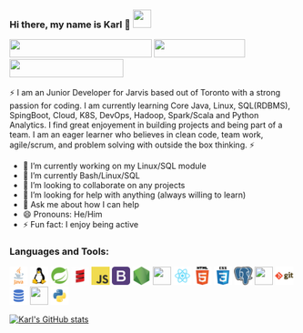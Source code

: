 ###  Hi there, my name is Karl 👋 <img height="32" width="32" src="https://media-exp1.licdn.com/dms/image/C4E0BAQF_1Wr__AYmYw/company-logo_200_200/0/1625501063651?e=2159024400&v=beta&t=g-60HXLT4orIF4jiJi06nATIq0_jg2bQvuv2z_F_TqA" />

<a href="https://karlmerhi.com"><img height="32" width="250" src="https://img.shields.io/badge/karlmerhi.com-website%20link-brightgreen?style=for-the-badge&logo=appveyorr" /></a> <a href="https://www.linkedin.com/in/karl-m-673646179/"><img height="32" width="160" src="https://img.shields.io/badge/Linkedin-link-brightgreen?style=for-the-badge&logo=linkedin" /></a> <a href="https://github.com/karlmerhi"><img height="32" width="200" src="https://img.shields.io/badge/Github Profile-link-brightgreen?style=for-the-badge&logo=appveyorr" /></a>



⚡ I am an Junior Developer for Jarvis based out of Toronto with a strong passion for coding. I am currently learning Core Java, Linux, SQL(RDBMS), SpingBoot, Cloud, K8S, DevOps, Hadoop, Spark/Scala and Python Analytics. I find great enjoyement in building projects and being part of a team. I am an eager learner who believes in clean code, team work, agile/scrum, and problem solving with outside the box thinking. ⚡ 

- 🔭 I’m currently working on my Linux/SQL module
- 🌱 I’m currently Bash/Linux/SQL
- 👯 I’m looking to collaborate on any projects
- 🤔 I’m looking for help with anything (always willing to learn)
- 💬 Ask me about how I can help
- 😄 Pronouns: He/Him
- ⚡ Fun fact: I enjoy being active

### Languages and Tools:

<img height="32" width="32" src="https://raw.githubusercontent.com/github/explore/5b3600551e122a3277c2c5368af2ad5725ffa9a1/topics/java/java.png" 
     />
<img height="32" width="32" src="https://raw.githubusercontent.com/github/explore/80688e429a7d4ef2fca1e82350fe8e3517d3494d/topics/linux/linux.png" />
<img height="32" width="32" src="https://raw.githubusercontent.com/github/explore/80688e429a7d4ef2fca1e82350fe8e3517d3494d/topics/spring-boot/spring-boot.png" />
<img height="32" width="32" src="https://raw.githubusercontent.com/github/explore/80688e429a7d4ef2fca1e82350fe8e3517d3494d/topics/scala/scala.png" />
<img height="32" width="32" src="https://raw.githubusercontent.com/github/explore/80688e429a7d4ef2fca1e82350fe8e3517d3494d/topics/javascript/javascript.png"/> <img height="32" width="32" src="https://raw.githubusercontent.com/github/explore/80688e429a7d4ef2fca1e82350fe8e3517d3494d/topics/bootstrap/bootstrap.png" />
<img height="32" width="32" src="https://raw.githubusercontent.com/github/explore/80688e429a7d4ef2fca1e82350fe8e3517d3494d/topics/nodejs/nodejs.png" />
<img height="32" width="32" src="https://avatars.githubusercontent.com/u/5658226?s=200&v=4" />
<img height="32" width="32" src="https://raw.githubusercontent.com/github/explore/80688e429a7d4ef2fca1e82350fe8e3517d3494d/topics/react/react.png" />
<img height="32" width="32" src="https://raw.githubusercontent.com/github/explore/80688e429a7d4ef2fca1e82350fe8e3517d3494d/topics/html/html.png" />
<img height="32" width="32" src="https://raw.githubusercontent.com/github/explore/80688e429a7d4ef2fca1e82350fe8e3517d3494d/topics/css/css.png" />
<img height="32" width="32" src="https://raw.githubusercontent.com/github/explore/80688e429a7d4ef2fca1e82350fe8e3517d3494d/topics/postgresql/postgresql.png" />
<img height="32" width="32" src="https://cdn.jsdelivr.net/npm/simple-icons@v5/icons/mongodb.svg" />
<img height="32" width="32" src="https://raw.githubusercontent.com/github/explore/80688e429a7d4ef2fca1e82350fe8e3517d3494d/topics/git/git.png" />
<img height="32" width="32" src="https://raw.githubusercontent.com/github/explore/80688e429a7d4ef2fca1e82350fe8e3517d3494d/topics/sql/sql.png" />
<img height="32" width="32" src="https://cdn.jsdelivr.net/npm/simple-icons@v5/icons/github.svg" />
<img height="32" width="32" src="https://raw.githubusercontent.com/github/explore/80688e429a7d4ef2fca1e82350fe8e3517d3494d/topics/python/python.png" />

[![Karl's GitHub stats](https://github-readme-stats.vercel.app/api?username=karlmerhi)](https://github.com/karlmerhi/github-readme-stats)
<!--
[<img src="https://novatorem-karlmerhi.vercel.app/api/spotify alt="Spotify Now Playing" width="350"/>](https://open.spotify.com/user/karlmerhi99)
Here are some ideas to get you started:
-->
